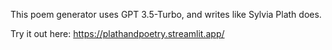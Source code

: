 This poem generator uses GPT 3.5-Turbo, and writes like Sylvia Plath does.

Try it out here: https://plathandpoetry.streamlit.app/
